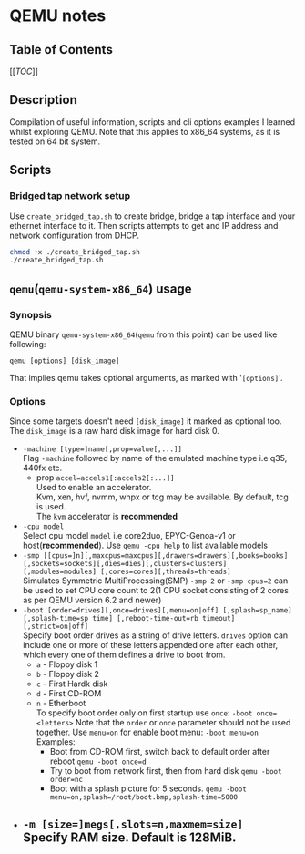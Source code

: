 # QEMU notes

## Table of Contents
[[_TOC_]]

## Description
Compilation of useful information, scripts and cli options examples I learned 
whilst exploring QEMU. 
Note that this applies to x86_64 systems, as it is tested on 64 bit system. 

## Scripts 
### Bridged tap network setup
Use `create_bridged_tap.sh` to create bridge, bridge a tap interface and your 
ethernet interface to it. Then scripts attempts to get and IP address and 
network configuration from DHCP. 
```bash
chmod +x ./create_bridged_tap.sh
./create_bridged_tap.sh
```
## `qemu`(`qemu-system-x86_64`) usage
### Synopsis
QEMU binary `qemu-system-x86_64`(`qemu` from this point)
can be used like following:
```
qemu [options] [disk_image]
```
That implies qemu takes optional arguments, as marked with '`[options]`'.

### Options
Since some targets doesn't need `[disk_image]` it marked as optional too.
The `disk_image` is a raw hard disk image for hard disk 0. 

- `-machine [type=]name[,prop=value[,...]]`<br>
    Flag `-machine` followed by name of the emulated 
    machine type i.e q35, 440fx etc.
    - prop `accel=accels1[:accels2[:...]]`<br>
    Used to enable an accelerator.  
    Kvm, xen, hvf, nvmm, whpx or tcg may be available. 
    By default, tcg is used. <br>
    The `kvm` accelerator is **recommended**
- `-cpu model`<br>
    Select cpu model `model` i.e core2duo, EPYC-Genoa-v1 or 
    host(**recommended**). Use `qemu -cpu help` to list available models
- `-smp [[cpus=]n][,maxcpus=maxcpus][,drawers=drawers][,books=books]
[,sockets=sockets][,dies=dies][,clusters=clusters][,modules=modules]
[,cores=cores][,threads=threads]`<br>
    Simulates Symmetric MultiProcessing(SMP)
    `-smp 2` or `-smp cpus=2` can be used to set CPU core count to 
    2(1 CPU socket consisting of 2 cores as per QEMU version 6.2 and newer) 
- `-boot [order=drives][,once=drives][,menu=on|off]
         [,splash=sp_name][,splash-time=sp_time]
         [,reboot-time‐out=rb_timeout][,strict=on|off]` <br>
    Specify boot order drives as a string of  drive  letters.
    `drives` option can include one or more of these letters appended one 
    after each other, which every one of them defines a drive to boot from.
    - `a` - Floppy disk 1
    - `b` - Floppy disk 2
    - `c` - First Hardk disk
    - `d` - First CD-ROM
    - `n` - Etherboot<br>
    To specify boot order only on first startup use `once`:
        `-boot once=<letters>`
    Note that the `order` or `once` parameter should not be used together.
    Use `menu=on` for enable boot menu:
    `-boot menu=on`
    Examples:<br>
        - Boot from CD-ROM first, switch back to default order after reboot
            `qemu -boot once=d`
         - Try to boot from network first, then from hard disk
             `qemu -boot order=nc`
         - Boot with a splash picture for 5 seconds.
             `qemu -boot menu=on,splash=/root/boot.bmp,splash-time=5000`
- `-m [size=]megs[,slots=n,maxmem=size]`<br>
    Specify RAM size. Default is 128MiB.
    -
